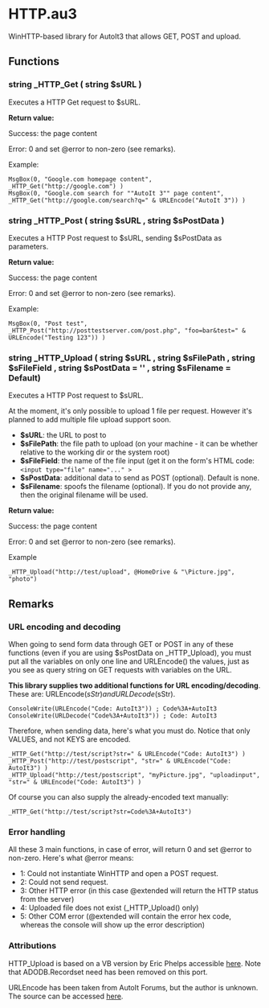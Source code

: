 # HTTP.au3
WinHTTP-based library for AutoIt3 that allows GET, POST and upload.

## Functions

### string _HTTP_Get ( string $sURL )

Executes a HTTP Get request to $sURL.

**Return value:**

Success: the page content

Error: 0 and set @error to non-zero (see remarks).

Example:

```
MsgBox(0, "Google.com homepage content", _HTTP_Get("http://google.com") )
MsgBox(0, "Google.com search for ""AutoIt 3"" page content", _HTTP_Get("http://google.com/search?q=" & URLEncode("AutoIt 3")) )
```

### string _HTTP_Post ( string $sURL , string $sPostData )

Executes a HTTP Post request to $sURL, sending $sPostData as parameters.

**Return value:**

Success: the page content

Error: 0 and set @error to non-zero (see remarks).

Example:

```
MsgBox(0, "Post test", _HTTP_Post("http://posttestserver.com/post.php", "foo=bar&test=" & URLEncode("Testing 123")) )
```

### string _HTTP_Upload ( string $sURL , string $sFilePath , string $sFileField , string $sPostData = '' , string $sFilename = Default)

Executes a HTTP Post request to $sURL.

At the moment, it's only possible to upload 1 file per request. However it's planned to add multiple file upload support soon.

* **$sURL**: the URL to post to
* **$sFilePath**: the file path to upload (on your machine - it can be whether relative to the working dir or the system root)
* **$sFileField**: the name of the file input (get it on the form's HTML code: `<input type="file" name="..." >`
* **$sPostData**: additional data to send as POST (optional). Default is none.
* **$sFilename**: spoofs the filename (optional). If you do not provide any, then the original filename will be used.

**Return value:**

Success: the page content

Error: 0 and set @error to non-zero (see remarks).

Example

```
_HTTP_Upload("http://test/upload", @HomeDrive & "\Picture.jpg", "photo")
```

## Remarks

### URL encoding and decoding

When going to send form data through GET or POST in any of these functions (even if you are using $sPostData on _HTTP_Upload), you must put all the variables on only one line and URLEncode() the values, just as you see as query string on GET requests with variables on the URL.

**This library supplies two additional functions for URL encoding/decoding**. These are: URLEncode($sStr) and URLDecode($sStr).

```
ConsoleWrite(URLEncode("Code: AutoIt3")) ; Code%3A+AutoIt3
ConsoleWrite(URLDecode("Code%3A+AutoIt3")) ; Code: AutoIt3
```

Therefore, when sending data, here's what you must do. Notice that only VALUES, and not KEYS are encoded.

```
_HTTP_Get("http://test/script?str=" & URLEncode("Code: AutoIt3") )
_HTTP_Post("http://test/postscript", "str=" & URLEncode("Code: AutoIt3") )
_HTTP_Upload("http://test/postscript", "myPicture.jpg", "uploadinput", "str=" & URLEncode("Code: AutoIt3") )
```

Of course you can also supply the already-encoded text manually:

```
_HTTP_Get("http://test/script?str=Code%3A+AutoIt3")
```

### Error handling

All these 3 main functions, in case of error, will return 0 and set @error to non-zero. Here's what @error means:

* 1: Could not instantiate WinHTTP and open a POST request.
* 2: Could not send request.
* 3: Other HTTP error (in this case @extended will return the HTTP status from the server)
* 4: Uploaded file does not exist (_HTTP_Upload() only)
* 5: Other COM error (@extended will contain the error hex code, whereas the console will show up the error description)

### Attributions

HTTP_Upload is based on a VB version by Eric Phelps accessible [here](http://www.ericphelps.com/scripting/samples/reference/web/http_post.txt). Note that ADODB.Recordset need has been removed on this port.

URLEncode has been taken from AutoIt Forums, but the author is unknown. The source can be accessed [here](https://www.autoitscript.com/forum/topic/95850-url-encoding/?do=findComment&comment=689045).
